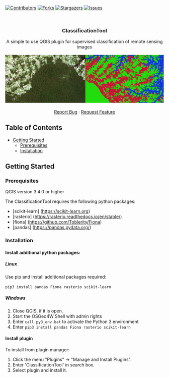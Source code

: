 
[![Contributors][contributors-shield]][contributors-url]
[![Forks][forks-shield]][forks-url]
[![Stargazers][stars-shield]][stars-url]
[![Issues][issues-shield]][issues-url]



<!-- PROJECT LOGO -->
<br />
<p align="center">

  <h3 align="center">ClassificationTool</h3>

  <p align="center">
    A simple to use QGIS plugin for supervised classification of remote sensing images
    <br />
    <br />
  <img src=images/header.png />
   <br />
  <br />
    <a href="https://github.com/SteveMHill/ClassificationTool/issues">Report Bug</a>
    ·
    <a href="https://github.com/SteveMHill/ClassificationTool/issues">Request Feature</a>
  </p>
</p>



<!-- TABLE OF CONTENTS -->
## Table of Contents

* [Getting Started](#getting-started)
  * [Prerequisites](#prerequisites)
  * [Installation](#installation)



<!-- GETTING STARTED -->
## Getting Started

### Prerequisites
QGIS version 3.4.0 or higher 

The ClassificationTool requires the following python packages:

- [scikit-learn] (https://scikit-learn.org)
- [rasterio] (https://rasterio.readthedocs.io/en/stable/)
- [fiona] (https://github.com/Toblerity/Fiona)
- [pandas] (https://pandas.pydata.org/)

### Installation

#### Install additional python packages:

##### Linux

Use pip and install additional packages required:

`pip3 install pandas Fiona rasterio scikit-learn`


##### Windows

1. Close QGIS, if it is open.
2. Start the OSGeo4W Shell with admin rights
3. Enter `call py3_env.bat` to activate the Python 3 environment
4. Enter `pip3 install pandas Fiona rasterio scikit-learn`


#### Install plugin

To install from plugin manager:

1. Click the menu "Plugins" -> "Manage and Install Plugins".
2. Enter 'ClassificationTool' in search box.
3. Select plugin and install it.



<!-- MARKDOWN LINKS & IMAGES -->
<!-- https://www.markdownguide.org/basic-syntax/#reference-style-links -->
[contributors-shield]: https://img.shields.io/github/contributors/SteveMHill/ClassificationTool
[contributors-url]: https://github.com/SteveMHill/ClassificationTool/graphs/contributors
[forks-shield]: https://img.shields.io/github/forks/SteveMHill/ClassificationTool
[forks-url]: https://github.com/SteveMHill/ClassificationTool/network/members
[stars-shield]: https://img.shields.io/github/stars/SteveMHill/ClassificationTool
[stars-url]: https://github.com/SteveMHill/ClassificationTool/stargazers
[issues-shield]:https://img.shields.io/github/issues/SteveMHill/ClassificationTool
[issues-url]: https://github.com/SteveMHill/ClassificationTool/issues
[license-shield]:https://img.shields.io/github/license/SteveMHill/ClassificationTool
[license-url]: https://github.com/SteveMHill/ClassificationTool/blob/master/LICENSE.txt
